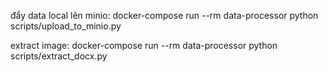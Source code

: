 đẩy data local lên minio: docker-compose run --rm data-processor python scripts/upload_to_minio.py

extract image: docker-compose run --rm data-processor python scripts/extract_docx.py